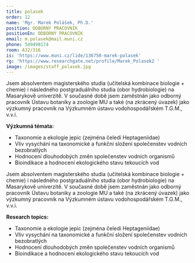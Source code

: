 ```yaml
---
title: polasek
order: 12
name: 'Mgr. Marek Polášek, Ph.D.'
position: ODBORNÝ PRACOVNÍK
positionEn: ODBORNÝ PRACOVNÍK
email: m.polasek@mail.muni.cz
phone: 549498174
room: A32/316
is: 'https://www.muni.cz/lide/136750-marek-polasek'
rg: 'https://www.researchgate.net/profile/Marek_Polasek2 '
image: /images/staff_polasek.jpg
---
```

<div class="cz">
Jsem absolventem magisterského studia (učitelská kombinace biologie + chemie) i následného
 postgraduálního studia (obor hydrobiologie) na Masarykově univerzitě. V současné době jsem
 zaměstnán jako odborný pracovník Ústavu botaniky a zoologie MU a také (na zkrácený úvazek) jako výzkumný pracovník na Výzkumném ústavu vodohospodářském T.G.M., v.v.i.

**Výzkumná témata:**

* Taxonomie a ekologie jepic (zejména čeledi Heptageniidae)
* Vliv vysychání na taxonomické a funkční složení společenstev vodních bezobratlých
* Hodnocení dlouhodobých změn společenstev vodních organismů
* Bioindikace a hodnocení ekologického stavu tekoucích vod
</div>

<div class="en">
Jsem absolventem magisterského studia (učitelská kombinace biologie + chemie) i následného
 postgraduálního studia (obor hydrobiologie) na Masarykově univerzitě. V současné době jsem
 zaměstnán jako odborný pracovník Ústavu botaniky a zoologie MU a také (na zkrácený úvazek) jako výzkumný pracovník na Výzkumném ústavu vodohospodářském T.G.M., v.v.i.

**Research topics:**

* Taxonomie a ekologie jepic (zejména čeledi Heptageniidae)
* Vliv vysychání na taxonomické a funkční složení společenstev vodních bezobratlých
* Hodnocení dlouhodobých změn společenstev vodních organismů
* Bioindikace a hodnocení ekologického stavu tekoucích vod
</div>
